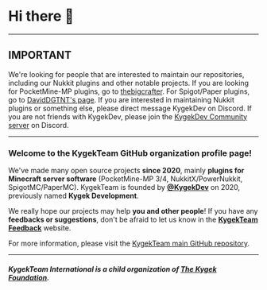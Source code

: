 # Hi there 👋

---

## IMPORTANT

We're looking for people that are interested to maintain our repositories, including our Nukkit plugins and other notable projects. If you are looking for PocketMine-MP plugins, go to [thebigcrafter](https://github.com/thebigcrafter). For Spigot/Paper plugins, go to [DavidDGTNT's page](https://github.com/daviddgtnt). If you are interested in maintaining Nukkit plugins or something else, please direct message KygekDev on Discord. If you are not friends with KygekDev, please join the [KygekDev Community server](https://discord.com/invite/TstDS9jZf7) on Discord.

---

### Welcome to the KygekTeam GitHub organization profile page!

We've made many open source projects **since 2020**, mainly **plugins for Minecraft server software** (PocketMine-MP 3/4, NukkitX/PowerNukkit, SpigotMC/PaperMC). KygekTeam is founded by [**@KygekDev**](https://github.com/KygekDev) on 2020, previously named **Kygek Development**.

We really hope our projects may help **you and other people**! If you have any **feedbacks or suggestions**, don't be afraid to let us know in the [**KygekTeam Feedback**](https://feedback.kygek.team) website.

For more information, please visit the [KygekTeam main GitHub repository](https://github.com/KygekTeam/KygekTeam).

---

##### KygekTeam International is a child organization of [The Kygek Foundation](https://github.com/kygek).
